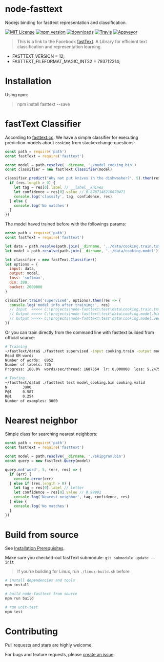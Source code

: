 # node-fasttext

Nodejs binding for fasttext representation and classification.

[![MIT License](https://img.shields.io/badge/license-MIT_License-green.svg?style=flat-square)](./LICENSE)
[![npm version](https://img.shields.io/npm/v/fasttext.svg?style=flat)](https://www.npmjs.com/package/fasttext)
[![downloads](https://img.shields.io/npm/dm/fasttext.svg)](https://www.npmjs.com/package/fasttext)
[![Travis](https://travis-ci.org/vunb/node-fasttext.svg?branch=master)](https://travis-ci.org/vunb/node-fasttext)
[![Appveyor](https://ci.appveyor.com/api/projects/status/9gd460vxd6jbel14/branch/master?svg=true)](https://ci.appveyor.com/project/vunb/node-fasttext/branch/master)

> This is a link to the Facebook [fastText](https://github.com/facebookresearch/fastText). A Library for efficient text classification and representation learning.

- FASTTEXT_VERSION = 12;
- FASTTEXT_FILEFORMAT_MAGIC_INT32 = 793712314;

# Installation

Using npm:

> npm install fasttext --save

# fastText Classifier

According to [fasttext.cc](https://fasttext.cc/docs/en/supervised-tutorial.html). We have a simple classifier for executing prediction models about `cooking` from stackexchange questions:

```js
const path = require('path')
const fastText = require('fasttext')

const model = path.resolve(__dirname, './model_cooking.bin')
const classifier = new fastText.Classifier(model)

classifier.predict('Why not put knives in the dishwasher?', 5).then(res => {
  if (res.length > 0) {
    let tag = res[0].label // __label__knives
    let confidence = res[0].value // 0.8787146210670471
    console.log('classify', tag, confidence, res)
  } else {
    console.log('No matches')
  }
})
```

The model haved trained before with the followings params:

```js
const path = require('path')
const fastText = require('fasttext')

let data = path.resolve(path.join(__dirname, '../data/cooking.train.txt'))
let model = path.resolve(path.join(__dirname, '../data/cooking.model'))

let classifier = new fastText.Classifier()
let options = {
  input: data,
  output: model,
  loss: 'softmax',
  dim: 200,
  bucket: 2000000
}

classifier.train('supervised', options).then(res => {
  console.log('model info after training:', res)
  // Input  <<<<< C:\projects\node-fasttext\test\data\cooking.train.txt
  // Output >>>>> C:\projects\node-fasttext\test\data\cooking.model.bin
  // Output >>>>> C:\projects\node-fasttext\test\data\cooking.model.vec
})
```

Or you can train directly from the command line with fasttext builded from official source:

```bash
# Training
~/fastText/data$ ./fasttext supervised -input cooking.train -output model_cooking -lr 1.0 -epoch 25 -wordNgrams 2 -bucket 200000 -dim 50 -loss hs
Read 0M words
Number of words:  8952
Number of labels: 735
Progress: 100.0%  words/sec/thread: 1687554  lr: 0.000000  loss: 5.247591  eta: 0h0m 4m

# Testing
~/fastText/data$ ./fasttext test model_cooking.bin cooking.valid
N       3000
P@1     0.587
R@1     0.254
Number of examples: 3000
```

# Nearest neighbor

Simple class for searching nearest neighbors:

```js
const path = require('path')
const fastText = require('fasttext')

const model = path.resolve(__dirname, './skipgram.bin')
const query = new fastText.Query(model)

query.nn('word', 5, (err, res) => {
  if (err) {
    console.error(err)
  } else if (res.length > 0) {
    let tag = res[0].label // letter
    let confidence = res[0].value // 0.99992
    console.log('Nearest neighbor', tag, confidence, res)
  } else {
    console.log('No matches')
  }
})
```

# Build from source

See [Installation Prerequisites](https://github.com/nodejs/node-gyp#installation).

Make sure you checked-out fastText submodule: `git submodule update --init`

> If you're building for Linux, run `./linux-build.sh` before

```bash
# install dependencies and tools
npm install

# build node-fasttext from source
npm run build

# run unit-test
npm test
```

# Contributing

Pull requests and stars are highly welcome.

For bugs and feature requests, please [create an issue](https://github.com/vunb/node-fasttext/issues/new).
